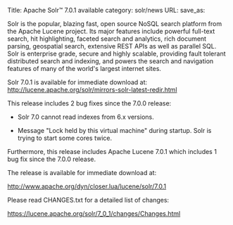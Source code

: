 Title: Apache Solr™ 7.0.1 available
category: solr/news
URL: 
save_as: 

Solr is the popular, blazing fast, open source NoSQL search platform from the
Apache Lucene project. Its major features include powerful full-text search,
hit highlighting, faceted search and analytics, rich document parsing,
geospatial search, extensive REST APIs as well as parallel SQL. Solr is
enterprise grade, secure and highly scalable, providing fault tolerant
distributed search and indexing, and powers the search and navigation
features of many of the world's largest internet sites.

Solr 7.0.1 is available for immediate download at:
<http://lucene.apache.org/solr/mirrors-solr-latest-redir.html>

This release includes 2 bug fixes since the 7.0.0 release:

* Solr 7.0 cannot read indexes from 6.x versions.

* Message "Lock held by this virtual machine" during startup.
  Solr is trying to start some cores twice.

Furthermore, this release includes Apache Lucene 7.0.1 which includes 1 bug
fix since the 7.0.0 release.

The release is available for immediate download at:

   <http://www.apache.org/dyn/closer.lua/lucene/solr/7.0.1>

Please read CHANGES.txt for a detailed list of changes:

   <https://lucene.apache.org/solr/7_0_1/changes/Changes.html>


